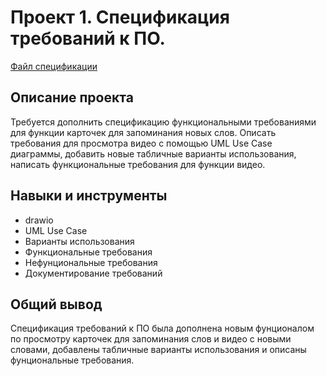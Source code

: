 # Проект 1. Спецификация требований к ПО.

 [Файл спецификации](https://github.com/KirillZavarzin/Portfolio/blob/87e8eb2cce1b17a31a348155f0bba9bf43ccdf07/Project1/%D0%9F%D1%80%D0%BE%D0%B5%D0%BA%D1%82%201%20%D0%A1%D0%BF%D0%B5%D1%86%D0%B8%D1%84%D0%B8%D0%BA%D0%B0%D1%86%D0%B8%D1%8F%20%D1%82%D1%80%D0%B5%D0%B1%D0%BE%D0%B2%D0%B0%D0%BD%D0%B8%D0%B8%CC%86%20%D0%BA%20%D0%9F%D0%9E%20Chatty%202.0.pdf)  
## Описание проекта 
Требуется дополнить спецификацию функциональными требованиями для функции карточек для запоминания новых слов. Описать требования для просмотра видео с помощью UML Use Case диаграммы, добавить новые табличные варианты использования, написать функциональные требования для функции видео.
## Навыки и инструменты 
* drawio
* UML Use Case
* Варианты использования
* Функциональные требования
* Нефунциональные требования
* Документирование требований
## Общий вывод
Спецификация требований к ПО была дополнена новым фунционалом по просмотру карточек для запоминания слов и видео с новыми словами, добавлены табличные варианты использования и описаны фунциональные требования.
